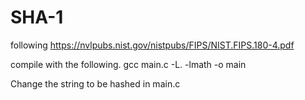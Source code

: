 # SHA-1
following
https://nvlpubs.nist.gov/nistpubs/FIPS/NIST.FIPS.180-4.pdf

compile with the following. 
gcc main.c -L. -lmath -o main

Change the string to be hashed in main.c

